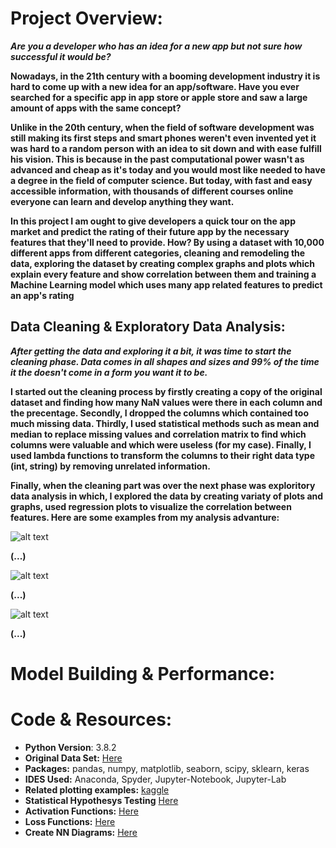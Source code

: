 # Project Overview:
***Are you a developer who has an idea for a new app but not sure how successful it would be?***

**Nowadays, in the 21th century with a booming development industry it is hard to come up with a new idea for an app/software. Have you ever searched for a specific app in app store or apple store and saw a large amount of apps with the same concept?**

**Unlike in the 20th century, when the field of software development was still making its first steps and smart phones weren't even invented yet it was hard to a random person with an idea to sit down and with ease fulfill his vision. This is because in the past computational power wasn't as advanced and cheap as it's today and you would most like needed to have a degree in the field of computer science. But today, with fast and easy accessible information, with thousands of different courses online everyone can learn and develop anything they want.**

**In this project I am ought to give developers a quick tour on the app market and predict the rating of their future app by the necessary features that they'll need to provide. How?  By using a dataset with 10,000 different apps from different categories, cleaning and remodeling the data, exploring the dataset by creating complex graphs and plots which explain every feature and show correlation between them and training a Machine Learning model which uses many app related features to predict an app's rating** 

## Data Cleaning & Exploratory Data Analysis:
***After getting the data and exploring it a bit, it was time to start the cleaning phase. Data comes in all shapes and sizes and 99% of the time it the doesn't come in a form you want it to be.***

**I started out the cleaning process by firstly creating a copy of the original dataset and finding how many NaN values were there in each column and the precentage. Secondly, I dropped the columns which contained too much missing data. Thirdly, I used statistical methods such as mean and median to replace missing values and correlation matrix to find which columns were valuable and which were useless (for my case). Finally, I used lambda functions to transform the columns to their right data type (int, string) by removing unrelated information.**

**Finally, when the cleaning part was over the next phase was exploritory data analysis in which, I explored the data by creating variaty of plots and graphs, used regression plots to visualize the correlation between features. Here are some examples from my analysis advanture:**

![alt text][plot1] 





**(...)**

![alt text][plot2]





**(...)**

![alt text][plot3] 





**(...)**

[plot1]: https://github.com/AlexOsokin97/Which_App_Category/blob/master/Data%20Analysis/pngs/billioninstalls.png "billioninstalls"
[plot2]: https://github.com/AlexOsokin97/Which_App_Category/blob/master/Data%20Analysis/pngs/regplots.png "regplots"
[plot3]: https://github.com/AlexOsokin97/Which_App_Category/blob/master/Data%20Analysis/pngs/popularapps.png "Popular Apps"

# Model Building & Performance:


# Code & Resources:
* **Python Version**: 3.8.2
* **Original Data Set:** [Here](https://www.kaggle.com/lava18/google-play-store-apps#googleplaystore.csv)
* **Packages:** pandas, numpy, matplotlib, seaborn, scipy, sklearn, keras
* **IDES Used:** Anaconda, Spyder, Jupyter-Notebook, Jupyter-Lab
* **Related plotting examples:** [kaggle](https://www.kaggle.com/tanetboss/how-to-get-high-rating-on-play-store)
* **Statistical Hypothesys Testing** [Here](https://machinelearningmastery.com/statistical-hypothesis-tests-in-python-cheat-sheet/)
* **Activation Functions:** [Here](https://towardsdatascience.com/activation-functions-neural-networks-1cbd9f8d91d6)
* **Loss Functions:** [Here](https://machinelearningmastery.com/how-to-choose-loss-functions-when-training-deep-learning-neural-networks/)
* **Create NN Diagrams:** [Here](http://alexlenail.me/NN-SVG/index.html)
